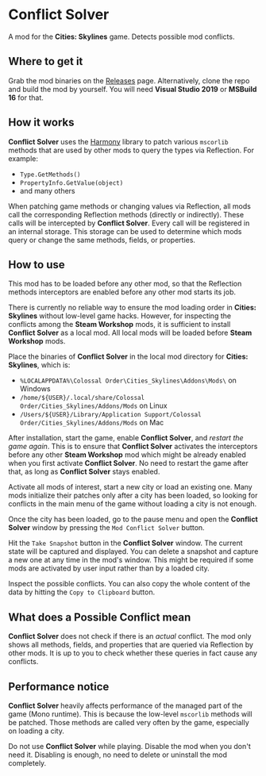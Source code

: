 # Conflict Solver

A mod for the **Cities: Skylines** game. Detects possible mod conflicts.

## Where to get it

Grab the mod binaries on the [Releases](https://github.com/dymanoid/ConflictSolver/releases) page. Alternatively, clone the repo and build the mod by yourself. You will need **Visual Studio 2019** or **MSBuild 16** for that.

## How it works

**Conflict Solver** uses the [Harmony](https://github.com/pardeike/Harmony) library to patch various `mscorlib` methods that are used by other mods to query the types via Reflection. For example:

- `Type.GetMethods()`
- `PropertyInfo.GetValue(object)`
- and many others

When patching game methods or changing values via Reflection, all mods call the corresponding Reflection methods (directly or indirectly). These calls will be intercepted by **Conflict Solver**. Every call will be registered in an internal storage. This storage can be used to determine which mods query or change the same methods, fields, or properties.

## How to use

This mod has to be loaded before any other mod, so that the Reflection methods interceptors are enabled before any other mod starts its job.

There is currently no reliable way to ensure the mod loading order in **Cities: Skylines** without low-level game hacks. However, for inspecting the conflicts among the **Steam Workshop** mods, it is sufficient to install **Conflict Solver** as a local mod. All local mods will be loaded before **Steam Workshop** mods.

Place the binaries of **Conflict Solver** in the local mod directory for **Cities: Skylines**, which is:

- `%LOCALAPPDATA%\Colossal Order\Cities_Skylines\Addons\Mods\` on Windows
- `/home/${USER}/.local/share/Colossal Order/Cities_Skylines/Addons/Mods` on Linux
- `/Users/${USER}/Library/Application Support/Colossal Order/Cities_Skylines/Addons/Mods` on Mac

After installation, start the game, enable **Conflict Solver**, and *restart the game again*. This is to ensure that **Conflict Solver** activates the interceptors before any other **Steam Workshop** mod which might be already enabled when you first activate **Conflict Solver**. No need to restart the game after that, as long as **Conflict Solver** stays enabled.

Activate all mods of interest, start a new city or load an existing one. Many mods initialize their patches only after a city has been loaded, so looking for conflicts in the main menu of the game without loading a city is not enough.

Once the city has been loaded, go to the pause menu and open the **Conflict Solver** window by pressing the `Mod Conflict Solver` button.

Hit the `Take Snapshot` button in the **Conflict Solver** window. The current state will be captured and displayed. You can delete a snapshot and capture a new one at any time in the mod's window. This might be required if some mods are activated by user input rather than by a loaded city.

Inspect the possible conflicts. You can also copy the whole content of the data by hitting the `Copy to Clipboard` button.

## What does a Possible Conflict mean

**Conflict Solver** does not check if there is an *actual* conflict. The mod only shows all methods, fields, and properties that are queried via Reflection by other mods. It is up to you to check whether these queries in fact cause any conflicts.

## Performance notice

**Conflict Solver** heavily affects performance of the managed part of the game (Mono runtime). This is because the low-level `mscorlib` methods will be patched. Those methods are called very often by the game, especially on loading a city.

Do not use **Conflict Solver** while playing. Disable the mod when you don't need it. Disabling is enough, no need to delete or uninstall the mod completely.
